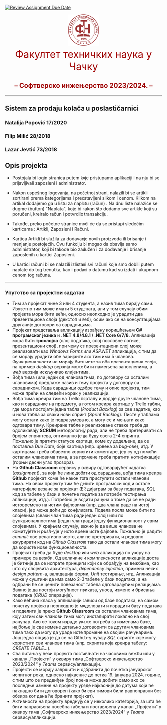 [![Review Assignment Due Date](https://classroom.github.com/assets/deadline-readme-button-24ddc0f5d75046c5622901739e7c5dd533143b0c8e959d652212380cedb1ea36.svg)](https://classroom.github.com/a/PR-qy6hw)
<center><span style="color:#a00000;font-size:24pt;"><img src="images/FTNCacak-Logo.png" alt="FTN-logo" width="100"/><br> Факултет
техничких наука у Чачку</span></center>

## <center style="color:#a00000;">– Софтверско инжењерство 2023/2024. – </center>
___

## Sistem za prodaju kolača u poslastičarnici

### Natalija Popović 17/2020
### Filip Milić 28/2018
### Lazar Jevtić 73/2018

## Opis projekta
* Postojala bi login stranica putem koje pristupamo aplikaciji i na nju bi se prijavljivali zaposleni i administrator.
 
* Nakon uspešnog logovanja, na početnoj strani, nalazili bi se artikli sortirani prema kategorijama i predstavljeni slikom i cenom. Klikom na artikal dodajemo ga u listu za naplatu (račun) . Na dnu liste nalaziće se dugme (button) "Naplata", koje bi nakon što 
  dodamo sve artikle koji su poručeni, kreiralo račun i potvrdilo transakciju. 
 
* Takođe, preko početne stranice moći će da se pristupi sledećim karticama : Artikli, Zaposleni i Računi.
 
* Kartica Artikli bi služila za dodavanje novih proizvoda ili brisanje i menjanje postojećih. Ovu funkciju bi mogao da obavlja samo administrator, koji bi takođe bio zadužen i za dodavanje i brisanje zaposlenih u kartici Zaposleni. 
 
* U kartici računi bi se nalazili izlistani svi računi koje smo dobili putem naplate do tog trenutka, kao i podaci o datumu kad su izdati i ukupnom cenom tog računa. 

______

### Упутство за пројектни задатак

*	Тим за пројекат чине 3 или 4 студента, а назив тима бирају сами. Изузетно тим може имати 5 студената, али у том случају обим пројекта мора бити већи, односно неопходно је урадити два презентациона слоја (декстоп и веб), осим ако се на консултацијама другачије договори са сарадницима.
*	Пројекат представља апликацију израђену коришћењем **C# програмског језика** и **.NET 4.8/4.8.1 / .NET Core 6/7/8**. Апликација мора бити **трослојна** (слој података, слој пословне логике, презентациони слој), при чему се презентациони слој може реализовати као _Windows Forms_ или _ASP.NET_ апликација, с тим да се морају урадити обе варијанте ако тим има 5 чланова. Функционалности не морају бити исте за оба презентациона слоја, на пример _desktop_ верзија може бити намењена запосленима, а _web_ верзија искључиво клијентима.
*	Вођа тима (или један од чланова тима, по договору са осталим члановима) предлаже назив и тему пројекта у договору са сарадником. Када сарадници одобре тему и опис пројекта, тим може прећи на следећи корак у реализацији.
*	Вођа тима креира тим на Trello порталу и додаје друге чланове тима, као и сараднике на предмету, а потом креира картице у Trello табли, где мора постојати једна табла (_Product Backlog_) за све задатке, као и нова табла за сваки нови спринт (_Sprint Backlog_). Листе у таблама могу остати како је подразумевано, а могу се и мењати како одговара тиму. Креиране табле и реализоване ставке треба да одсликавају **SCRUM** методологију рада, али не треба претеривати са бројем спринтева, оптимално је да буду свега 2-4 спринта. Пожељно је пратити статусе картица, коме су додељене, да се поставља _Due Date_, боје картица (нпр. црвена за _bug_-ове), итд. У картицама треба обавезно користити коментаре, јер су од помоћи осталим члановима тима, а за промене треба пратити нотификације (горњи десни угао прозора).
*	На **Github Classroom** сервису у оквиру одговарајућег задатка (_assignment_), за који ће линк добити од сарадника, вођа тима креира **Github** пројекат коме ће након тога приступити остали чланови тима. На овом пројекту тим ће делити програмски код и остале материјале везане за пројекат (ER дијаграм за базу података, SQL код за табеле у бази и почетне податке за потребе тестирања апликације, итд.). Потребно је водити рачуна о томе да се не ради истовремено на истим фајловима (нпр. два члана раде на истој класи), јер може доћи до конфликата. Подела посла може бити по слојевима (сваки члан тима ради један слој) или по функционалностима (један члан ради једну функционалност у свим слојевима). У крајњем случају, важно је да више чланова не комитујете и _push_-ује у исто време исте фајлове. Пожељно је радити _commit_-ове релативно често, али не претеривати, и редовно ажурирати код на _Github Classrom_ тако да остали чланови тима могу да користе нове функционалности.
*	Пројекат треба да буде _desktop_ или _web_ апликација по узору на примере са вежби. Од величине и комплексности апликације доста је битније да се испрате принципи који се обрађују на вежбама, као што су слојевита архитектура, _dependency injection_, примена неких _design pattern_-а, валидација форми, _Unit_ тестирање, итд. Апликација може у суштини да има само 2-3 табеле у бази података, а на одбрани ће се ценити повезаност табела одговарајућим релацијама. Важно је да постоји могућност приказа, уноса, измене и брисања података (_CRUD_ операције).
*	Како већина класа у апликацији зависи од базе података, на самом почетку пројекта неопходно је моделовати и израдити базу података и поделити је преко **Github Classroom** са осталим члановима тима, коју затим сви чланови тима могу инсталирати локално на свој рачунар. Ако се током израде укаже потреба за изменама базе, најбоље је све измене детаљно договорити са другим члановима тима тако да могу да ураде исте промене на својим рачунарима. Још једна опција је да се на Github-у чувају _SQL_ скрипте које могу користити сви чланови тима (нпр. скрипта која креира табелу: _CREATE TABLE..._).
*	Сва питања у вези пројекта постављати на часовима вежби или у каналу „Пројекти“ у оквиру тима „Софтверско инжењерство 2023/2024“ у _Teams_ сервису/апликацији.
*	Пројекти се морају завршити и одбранити до почетка јануарског испитног рока, односно најкасније до петка 19. јануара 2024. године, с тим што се предвиђен број поена може добити само ако се последње измене на пројекту ураде најкасније до датума који ће накнадно бити договорен (како би сви тимови били равноправни без обзира ког дана ће бранити пројекат).
*	Активности на пројекту вреднују се у неколико категорија, за шта ће бити направљена посебна табела и постављена у канал „Пројекти“ у оквиру тима „Софтверско инжењерство 2023/2024“ у _Teams_ сервису/апликацији.
